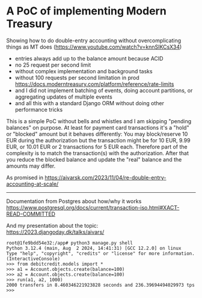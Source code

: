 # A PoC of implementing Modern Treasury 

Showing how to do double-entry accounting without overcomplicating things as MT does (https://www.youtube.com/watch?v=knnSIKCsX34)

- entries always add up to the balance amount because ACID
- no 25 request per second limit
- without complex implementation and background tasks
- without 100 requests per second limitation in prod https://docs.moderntreasury.com/platform/reference/rate-limits
- and I did not implement batching of events, doing account partitions, or aggregating updates of multiple events
- and all this with a standard Django ORM without doing other performance tricks

This is a simple PoC without bells and whistles and I am skipping "pending balances" on purpose. At least for payment card transactions it's a  "hold" or "blocked" amount but it behaves differently: You may block/reserve 10 EUR during the authorization but the transaction might be for 10 EUR, 9.99 EUR, or 10.01 EUR or 2 transactions for 5 EUR each. Therefore part of the complexity is to match the transaction(s) with the authorization. After that you reduce the blocked balance and update the "real" balance and the amounts may differ.

As promised in https://aivarsk.com/2023/11/04/re-double-entry-accounting-at-scale/

-----------------------------------------


Documentation from Postgres about how/why it works
https://www.postgresql.org/docs/current/transaction-iso.html#XACT-READ-COMMITTED

And my presentation about the topic:
https://2023.djangoday.dk/talks/aivars/

```
root@1fe9bdd54e32:/app# python3 manage.py shell
Python 3.12.4 (main, Aug  2 2024, 14:41:31) [GCC 12.2.0] on linux
Type "help", "copyright", "credits" or "license" for more information.
(InteractiveConsole)
>>> from debitcredit.models import *
>>> a1 = Account.objects.create(balance=100)
>>> a2 = Account.objects.create(balance=100)
>>> run(a1, a2, 1000)
2000 transfers in 8.460346221923828 seconds and 236.39694494029973 tps
>>>
```
